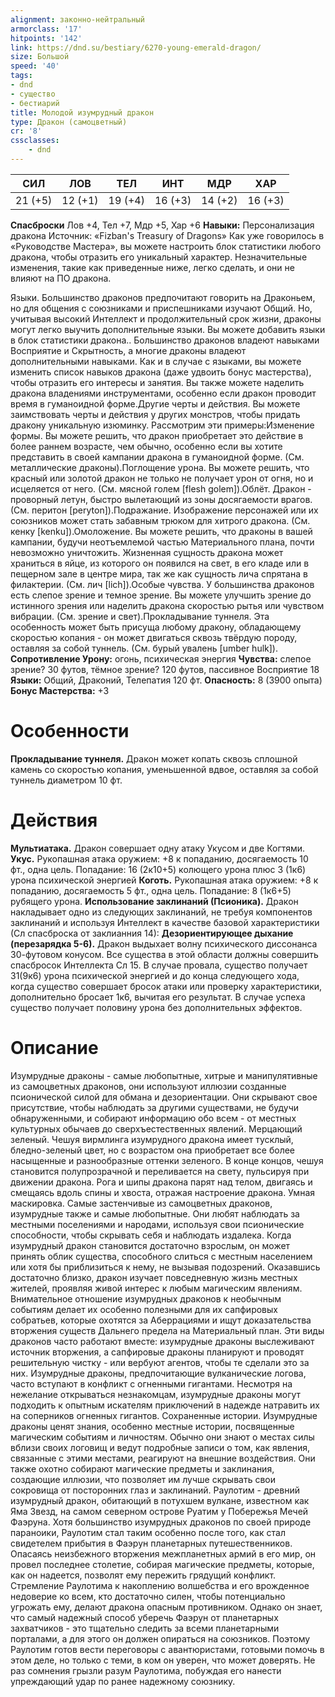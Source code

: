 ```yaml
---
alignment: законно-нейтральный
armorclass: '17'
hitpoints: '142'
link: https://dnd.su/bestiary/6270-young-emerald-dragon/
size: Большой
speed: '40'
tags:
- dnd
- существо
- бестиарий
title: Молодой изумрудный дракон
type: Дракон (самоцветный)
cr: '8'
cssclasses:
    - dnd
---
```



| СИЛ | ЛОВ | ТЕЛ | ИНТ | МДР | ХАР |
|---|---|---|---|---|---|
| 21 (+5) | 12 (+1) | 19 (+4) | 16 (+3) | 14 (+2) | 16 (+3) |
**Спасброски** Лов +4, Тел +7, Мдр +5, Хар +6
**Навыки:** Персонализация дракона
Источник: «Fizban's Treasury of Dragons»
Как уже говорилось в «Руководстве Мастера», вы можете настроить блок статистики любого дракона, чтобы отразить его уникальный характер. Незначительные изменения, такие как приведенные ниже, легко сделать, и они не влияют на ПО дракона.

Языки. Большинство драконов предпочитают говорить на Драконьем, но для общения с союзниками и приспешниками изучают Общий. Но, учитывая высокий Интеллект и продолжительный срок жизни, драконы могут легко выучить дополнительные языки. Вы можете добавить языки в блок статистики дракона.. Большинство драконов владеют навыками Восприятие и Скрытность, а многие драконы владеют дополнительными навыками. Как и в случае с языками, вы можете изменить список навыков дракона (даже удвоить бонус мастерства), чтобы отразить его интересы и занятия. Вы также можете наделить дракона владениями инструментами, особенно если дракон проводит время в гуманоидной форме.Другие черты и действия. Вы можете заимствовать черты и действия у других монстров, чтобы придать дракону уникальную изюминку. Рассмотрим эти примеры:Изменение формы. Вы можете решить, что дракон приобретает это действие в более раннем возрасте, чем обычно, особенно если вы хотите представить в своей кампании дракона в гуманоидной форме. (См. металлические драконы).Поглощение урона. Вы можете решить, что красный или золотой дракон не только не получает урон от огня, но и исцеляется от него. (См. мясной голем [flesh golem]).Облёт. Дракон - проворный летун, быстро вылетающий из зоны досягаемости врагов. (См. перитон [peryton]).Подражание. Изображение персонажей или их союзников может стать забавным трюком для хитрого дракона. (См. кенку [kenku]).Омоложение. Вы можете решить, что драконы в вашей кампании, будучи неотъемлемой частью Материального плана, почти невозможно уничтожить. Жизненная сущность дракона может храниться в яйце, из которого он появился на свет, в его кладе или в пещерном зале в центре мира, так же как сущность лича спрятана в филактерии. (См. лич [lich]).Особые чувства. У большинства драконов есть слепое зрение и темное зрение. Вы можете улучшить зрение до истинного зрения или наделить дракона скоростью рытья или чувством вибрации. (См. зрение и свет).Прокладывание туннеля.  Эта особенность может быть присуща любому дракону, обладающему скоростью копания - он может двигаться сквозь твёрдую породу, оставляя за собой туннель. (См. бурый увалень [umber hulk]).
**Сопротивление Урону:** огонь, психическая энергия
**Чувства:** слепое зрение? 30 футов, тёмное зрение? 120 футов, пассивное Восприятие 18
**Языки:** Общий, Драконий, Телепатия 120 фт.
**Опасность:** 8 (3900 опыта)
**Бонус Мастерства:** +3


# Особенности
**Прокладывание туннеля.** Дракон может копать сквозь сплошной камень со скоростью копания, уменьшенной вдвое, оставляя за собой туннель диаметром 10 фт.


# Действия
**Мультиатака.** Дракон совершает одну атаку Укусом и две Когтями.
**Укус.** Рукопашная атака оружием: +8 к попаданию, досягаемость 10 фт., одна цель. Попадание: 16 (2к10+5) колющего урона плюс 3 (1к6) урона психической энергией
**Коготь.** Рукопашная атака оружием: +8 к попаданию, досягаемость 5 фт., одна цель. Попадание: 8 (1к6+5) рубящего урона.
**Использование заклинаний (Псионика).** Дракон накладывает одно из следующих заклинаний, не требуя компонентов заклинаний и используя Интеллект в качестве базовой характеристики (Сл спасброска от заклианния 14):
**Дезориентирующее дыхание (перезарядка 5-6).** Дракон выдыхает волну психического диссонанса 30-футовом конусом. Все существа в этой области должны совершить спасбросок Интеллекта Сл 15. В случае провала, существо получает 31(9к6) урона психической энергией и до конца следующего хода, когда существо совершает бросок атаки или проверку характеристики, дополнительно бросает 1к6, вычитая его результат. В случае успеха существо получает половину урона без дополнительных эффектов.


# Описание
Изумрудные драконы - самые любопытные, хитрые и манипулятивные из самоцветных драконов, они используют иллюзии созданные псионической силой для обмана и дезориентации. Они скрывают свое присутствие, чтобы наблюдать за другими существами, не будучи обнаруженными, и собирают информацию обо всем - от местных культурных обычаев до сверхъестественных явлений. Мерцающий зеленый. Чешуя вирмлинга изумрудного дракона имеет тусклый, бледно-зеленый цвет, но с возрастом она приобретает все более насыщенные и разнообразные оттенки зеленого. В конце концов, чешуя становится полупрозрачной и переливается на свету, пульсируя при движении дракона. Рога и шипы дракона парят над телом, двигаясь и смещаясь вдоль спины и хвоста, отражая настроение дракона. Умная маскировка. Самые застенчивые из самоцветных драконов, изумрудные также и самые любопытные. Они любят наблюдать за местными поселениями и народами, используя свои псионические способности, чтобы скрывать себя и наблюдать издалека. Когда изумрудный дракон становится достаточно взрослым, он может принять облик существа, способного слиться с местным населением или хотя бы приблизиться к нему, не вызывая подозрений. Оказавшись достаточно близко, дракон изучает повседневную жизнь местных жителей, проявляя живой интерес к любым магическим явлениям. Внимательное отношение изумрудных драконов к необычным событиям делает их особенно полезными для их сапфировых собратьев, которые охотятся за Аберрациями и ищут доказательства вторжения существ Дальнего предела на Материальный план. Эти виды драконов часто работают вместе: изумрудные драконы выслеживают источник вторжения, а сапфировые драконы планируют и проводят решительную чистку - или вербуют агентов, чтобы те сделали это за них. Изумрудные драконы, предпочитающие вулканические логова, часто вступают в конфликт с огненными гигантами. Несмотря на нежелание открываться незнакомцам, изумрудные драконы могут подходить к опытным искателям приключений в надежде натравить их на соперников огненных гигантов. Сохраненные истории. Изумрудные драконы ценят знания, особенно местные истории, посвященные магическим событиям и личностям. Обычно они знают о местах силы вблизи своих логовищ и ведут подробные записи о том, как явления, связанные с этими местами, реагируют на внешние воздействия. Они также охотно собирают магические предметы и заклинания, создающие иллюзии, что позволяет им лучше скрывать свои сокровища от посторонних глаз и заклинаний. Раулотим - древний изумрудный дракон, обитающий в потухшем вулкане, известном как Яма Звезд, на самом северном острове Руатим у Побережья Мечей Фаэруна. Хотя большинство изумрудных драконов по своей природе параноики, Раулотим стал таким особенно после того, как стал свидетелем прибытия в Фаэрун планетарных путешественников. Опасаясь неизбежного вторжения межпланетных армий в его мир, он провел последнее столетие, собирая магические предметы, которые, как он надеется, позволят ему пережить грядущий конфликт. Стремление Раулотима к накоплению волшебства и его врожденное недоверие ко всем, кто достаточно силен, чтобы потенциально угрожать ему, делают дракона опасным противником. Однако он знает, что самый надежный способ уберечь Фаэрун от планетарных захватчиков - это тщательно следить за всеми планетарными порталами, а для этого он должен опираться на союзников. Поэтому Раулотим готов вести переговоры с авантюристами, готовыми помочь в этом деле, но только с теми, в ком он уверен, что может доверять. Не раз сомнения грызли разум Раулотима, побуждая его нанести упреждающий удар по ранее надежному союзнику.